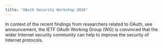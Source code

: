 ```yaml
---
title: "OAuth Security Workshop 2016"
---
```


In context of the recent findings from researchers related to OAuth, see announcement, the IETF OAuth Working Group (WG) is convinced that the wider Internet security community can help to improve the security of Internet protocols.

